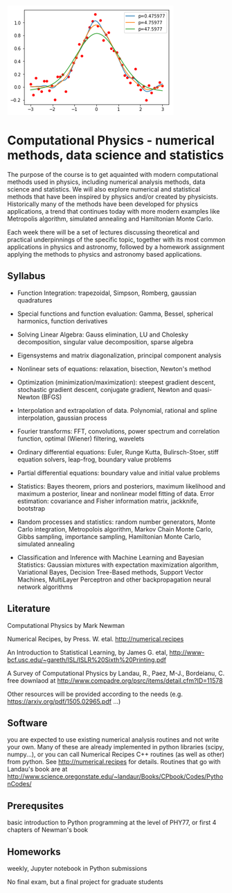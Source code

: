 ![Banner](img/banner.png)

Computational Physics - numerical methods, data science and statistics
======================================================================

The purpose of the course is to get aquainted with modern computational methods 
used in physics, including numerical analysis methods, data science and statistics. 
We will also explore numerical and statistical methods that have been inspired by physics 
and/or created by physicists. Historically many of the methods have been developed for physics 
applications, a trend that continues today with more modern examples like Metropolis 
algorithm, simulated annealing and Hamiltonian Monte Carlo.  

Each week there will be a set of lectures discussing theoretical and practical underpinnings of the specific topic, 
together with its most common applications in physics and astronomy, followed by a homework assignment applying the 
methods to physics and astronomy based applications. 

Syllabus 
--------

- Function Integration: trapezoidal, Simpson, Romberg, gaussian quadratures

- Special functions and function evaluation: Gamma, Bessel, spherical harmonics, function derivatives

- Solving Linear Algebra: Gauss elimination, LU and Cholesky decomposition, singular value decomposition, sparse algebra

- Eigensystems and matrix diagonalization, principal component analysis

- Nonlinear sets of equations: relaxation, bisection, Newton's method

- Optimization (minimization/maximization): steepest gradient descent, stochastic gradient descent, conjugate gradient, Newton and quasi-Newton (BFGS)

- Interpolation and extrapolation of data. Polynomial, rational and spline interpolation, gaussian process

- Fourier transforms: FFT, convolutions, power spectrum and correlation function, optimal (Wiener) filtering, wavelets

- Ordinary differential equations: Euler, Runge Kutta, Bulirsch-Stoer, stiff equation solvers, leap-frog, boundary value problems

- Partial differential equations: boundary value and initial value problems

- Statistics: Bayes theorem, priors and posteriors, maximum likelihood and maximum a posterior, linear and 
nonlinear model fitting of data. Error estimation: covariance and Fisher information matrix, jackknife, bootstrap

- Random processes and statistics: random number generators, Monte Carlo integration, 
Metropolois algorithm, Markov Chain Monte Carlo, Gibbs sampling, importance sampling, Hamiltonian Monte 
Carlo, simulated annealing

- Classification and Inference with Machine Learning and Bayesian Statistics: Gaussian mixtures with expectation 
maximization algorithm, Variational Bayes, Decision Tree-Based methods, Support Vector Machines, MultiLayer Perceptron and 
other backpropagation neural network algorithms 

Literature
----------

Computational Physics by Mark Newman 

Numerical Recipes, by Press. W. etal.  http://numerical.recipes

An Introduction to Statistical Learning, by James G. etal, 
http://www-bcf.usc.edu/~gareth/ISL/ISLR%20Sixth%20Printing.pdf

A Survey of Computational Physics by Landau, R., Paez, M-J., Bordeianu, C.
free downlaod at http://www.compadre.org/psrc/items/detail.cfm?ID=11578

Other resources will be provided according to the needs (e.g.  https://arxiv.org/pdf/1505.02965.pdf ...)

Software
--------

you are expected to use existing numerical analysis routines and not write your own. Many of these are already 
implemented in python libraries (scipy, numpy...), or you can call Numerical Recipes C++ routines (as well as other) 
from python. See http://numerical.recipes for details. Routines that go with Landau's book are at 
http://www.science.oregonstate.edu/~landaur/Books/CPbook/Codes/PythonCodes/


Prerequsites
------------

basic introduction to Python programming at the level of PHY77, or first 4 chapters of Newman's book 

Homeworks 
---------

weekly, Jupyter notebook in Python submissions

No final exam, but a final project for graduate students
